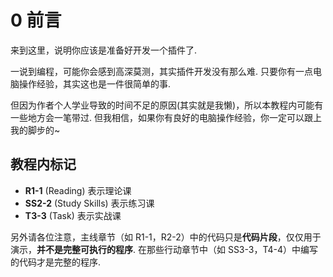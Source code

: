 # 0 前言

来到这里，说明你应该是准备好开发一个插件了.

一说到编程，可能你会感到高深莫测，其实插件开发没有那么难. 只要你有一点电脑操作经验，其实这也是一件很简单的事.

但因为作者个人学业导致的时间不足的原因(其实就是我懒)，所以本教程内可能有一些地方会一笔带过.
但我相信，如果你有良好的电脑操作经验，你一定可以跟上我的脚步的~

## 教程内标记

* **R1-1** (Reading) 表示理论课
* **SS2-2** (Study Skills) 表示练习课
* **T3-3** (Task) 表示实战课

另外请各位注意，主线章节（如 R1-1，R2-2）中的代码只是**代码片段**，仅仅用于演示，**并不是完整可执行的程序**. 在那些行动章节中（如 SS3-3，T4-4）中编写的代码才是完整的程序.

